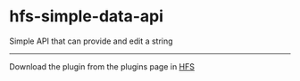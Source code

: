 # hfs-simple-data-api
Simple API that can provide and edit a string
<hr>
Download the plugin from the plugins page in <a href="https://github.com/rejetto/hfs">HFS</a>

